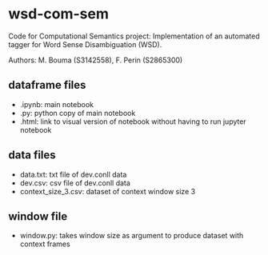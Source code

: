# wsd-com-sem
Code for Computational Semantics project: Implementation of an automated tagger for Word Sense Disambiguation (WSD). 

Authors: M. Bouma (S3142558), F. Perin (S2865300)

## dataframe files
- .ipynb: main notebook
- .py: python copy of main notebook
- .html: link to visual version of notebook without having to run jupyter notebook

## data files
- data.txt: txt file of dev.conll data
- dev.csv: csv file of dev.conll data
- context_size_3.csv: dataset of context window size 3

## window file
- window.py: takes window size as argument to produce dataset with context frames
